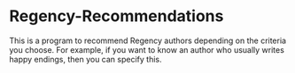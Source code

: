 # Regency-Recommendations
This is a program to recommend Regency authors depending on the criteria you choose. For example, if you want to know an author who usually writes happy endings, then you can specify this.
